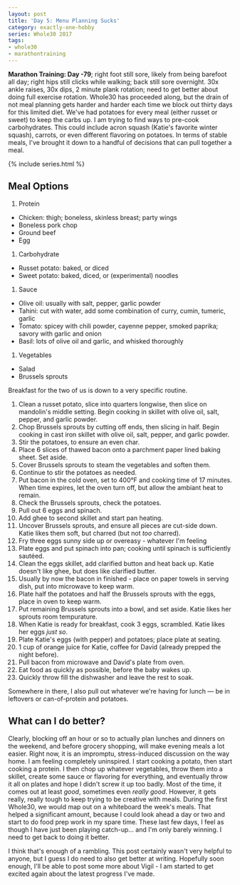 ```yaml
---
layout: post
title: 'Day 5: Menu Planning Sucks'
category: exactly-one-hobby
series: Whole30 2017
tags:
- whole30
- marathontraining
---
```


__Marathon Training: Day -79__; right foot still sore, likely from being barefoot all day; right hips still clicks while walking; back still sore overnight. 30x ankle raises, 30x dips, 2 minute plank rotation; need to get better about doing full exercise rotation. Whole30 has proceeded along, but the drain of not meal planning gets harder and harder each time we block out thirty days for this limited diet. We've had potatoes for every meal (either russet or sweet) to keep the carbs up. I am trying to find ways to pre-cook carbohydrates. This could include acron squash (Katie's favorite winter squash), carrots, or even different flavoring on potatoes. In terms of stable meals, I've brought it down to a handful of decisions that can pull together a meal.


{% include series.html %}

## Meal Options

1. Protein
  - Chicken: thigh; boneless, skinless breast; party wings
  - Boneless pork chop
  - Ground beef
  - Egg
1. Carbohydrate
  - Russet potato: baked, or diced
  - Sweet potato: baked, diced, or (experimental) noodles
1. Sauce
  - Olive oil: usually with salt, pepper, garlic powder
  - Tahini: cut with water, add some combination of curry, cumin, tumeric, garlic
  - Tomato: spicey with chili powder, cayenne pepper, smoked paprika; savory with garlic and onion
  - Basil: lots of olive oil and garlic, and whisked thoroughly
1. Vegetables
  - Salad
  - Brussels sprouts

Breakfast for the two of us is down to a very specific routine.
1. Clean a russet potato, slice into quarters longwise, then slice on mandolin's middle setting. Begin cooking in skillet with olive oil, salt, pepper, and garlic powder.
1. Chop Brussels sprouts by cutting off ends, then slicing in half. Begin cooking in cast iron skillet with olive oil, salt, pepper, and garlic powder.
1. Stir the potatoes, to ensure an even char.
1. Place 6 slices of thawed bacon onto a parchment paper lined baking sheet. Set aside.
1. Cover Brussels sprouts to steam the vegetables and soften them.
1. Continue to stir the potatoes as needed.
1. Put bacon in the cold oven, set to 400&deg;F and cooking time of 17 minutes. When time expires, let the oven turn off, but allow the ambiant heat to remain.
1. Check the Brussels sprouts, check the potatoes.
1. Pull out 6 eggs and spinach.
1. Add ghee to second skillet and start pan heating.
1. Uncover Brussels sprouts, and ensure all pieces are cut-side down. Katie likes them soft, but charred (but not _too_ charred).
1. Fry three eggs sunny side up or overeasy - whatever I'm feeling
1. Plate eggs and put spinach into pan; cooking until spinach is sufficiently saut&eacute;ed.
1. Clean the eggs skillet, add clarified button and heat back up. Katie doesn't like ghee, but does like clarified butter.
1. Usually by now the bacon in finished - place on paper towels in serving dish, put into microwave to keep warm.
1. Plate half the potatoes and half the Brussels sprouts with the eggs, place in oven to keep warm.
1. Put remaining Brussels sprouts into a bowl, and set aside. Katie likes her sprouts room tempurature.
1. When Katie is ready for breakfast, cook 3 eggs, scrambled. Katie likes her eggs _just so_.
1. Plate Katie's eggs (with pepper) and potatoes; place plate at seating.
1. 1 cup of orange juice for Katie, coffee for David (already prepped the night before).
1. Pull bacon from microwave and David's plate from oven.
1. Eat food as quickly as possible, before the baby wakes up.
1. Quickly throw fill the dishwasher and leave the rest to soak.

Somewhere in there, I also pull out whatever we're having for lunch &mdash; be in leftovers or can-of-protein and potatoes.

  ## What can I do better?

  Clearly, blocking off an hour or so to actually plan lunches and dinners on the weekend, and before grocery shopping, will make evening meals a lot easier. Right now, it is an impromptu, stress-induced discussion on the way home. I am feeling completely uninspired. I start cooking a potato, then start cooking a protein. I then chop up whatever vegetables, throw them into a skillet, create some sauce or flavoring for everything, and eventually throw it all on plates and hope I didn't screw it up too badly. Most of the time, it comes out at least _good_, sometimes even _really good_. However, it gets really, really tough to keep trying to be creative with meals. During the first Whole30, we would map out on a whiteboard the week's meals. That helped a significant amount, because I could look ahead a day or two and start to do food prep work in my spare time. These last few days, I feel as though I have just been playing catch-up... and I'm only barely winning. I need to get back to doing it better.

  I think that's enough of a rambling. This post certainly wasn't very helpful to anyone, but I guess I do need to also get better at writing. Hopefully soon enough, I'll be able to post some more about Vigil - I am started to get excited again about the latest progress I've made.